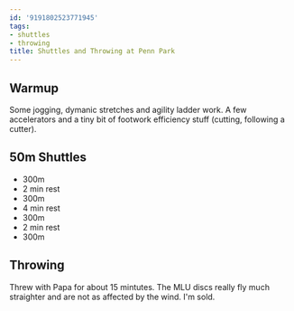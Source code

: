 ```yaml
---
id: '9191802523771945'
tags:
- shuttles
- throwing
title: Shuttles and Throwing at Penn Park
---
```


## Warmup

Some jogging, dymanic stretches and agility ladder work. A few accelerators and a tiny bit of footwork efficiency stuff (cutting, following a cutter).

## 50m Shuttles

- 300m
- 2 min rest
- 300m
- 4 min rest
- 300m
- 2 min rest
- 300m

## Throwing

Threw with Papa for about 15 mintutes. The MLU discs really fly much straighter and are not as affected by the wind. I'm sold.
